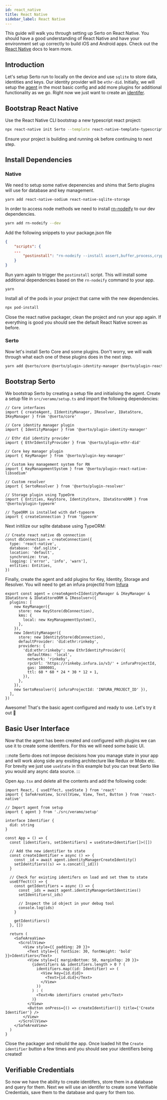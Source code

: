 ```yaml
---
id: react_native
title: React Native
sidebar_label: React Native
---
```


This guide will walk you through setting up Serto on React Native. You should have a good understanding of React Native and have your environment set up correctly to build iOS and Android apps. Check out the [React Native](https://reactnative.dev/docs/environment-setup) docs to learn more.

## Introduction

Let's setup Serto run to locally on the device and use `sqlite` to store data, identities and keys. Our identity provider will be `ethr-did`. Initially, we will setup the [agent](/docs/agent/introduction) in the most basic config and add more plugins for additional functionality as we go. Right now we just want to create an [identifer](/docs/fundamentals/identifiers).

## Bootstrap React Native

Use the React Native CLI bootstrap a new typescript react project:

```bash
npx react-native init Serto --template react-native-template-typescript
```

Ensure your project is building and running ok before continuing to next step.

## Install Dependencies

### Native

We need to setup some native depenencies and shims that Serto plugins will use for database and key management.

```bash
yarn add react-native-sodium react-native-sqlite-storage
```

In order to access node methods we need to install [rn-nodeify](https://www.npmjs.com/package/rn-nodeify) to our dev dependencies.

```bash
yarn add rn-nodeify --dev
```

Add the following snippets to your package.json file

```json
{
    "scripts": {
    ...
        "postinstall": "rn-nodeify --install assert,buffer,process,crypto,stream,vm --hack"
    }
}
```

Run yarn again to trigger the `postinstall` script. This will install some additional dependencies based on the `rn-nodeify` command to your app.

```bash
yarn
```

Install all of the pods in your project that came with the new dependencies.

```bash
npx pod-install
```

Close the react native packager, clean the project and run your app again. If everything is good you should see the default React Native screen as before.

### Serto

Now let's install Serto Core and some plugins. Don't worry, we will walk through what each one of these plugins does in the next step.

```bash
yarn add @serto/core @serto/plugin-identity-manager @serto/plugin-react-native-libsodium @serto/plugin-ethr-did @serto/plugin-key-manager @serto/plugin-resolver @serto/plugin-typeorm @serto/plugin-w3c
```

## Bootstrap Serto

We bootstrap Serto by creating a setup file and initialising the agent. Create a setup file in `src/veramo/setup.ts` and import the following dependencies:

```tsx
// Core interfaces
import { createAgent, IIdentityManager, IResolver, IDataStore, IKeyManager } from '@serto/core'

// Core identity manager plugin
import { IdentityManager } from '@serto/plugin-identity-manager'

// Ethr did identity provider
import { EthrIdentityProvider } from '@serto/plugin-ethr-did'

// Core key manager plugin
import { KeyManager } from '@serto/plugin-key-manager'

// Custom key management system for RN
import { KeyManagementSystem } from '@serto/plugin-react-native-libsodium'

// Custom resolver
import { SertoResolver } from '@serto/plugin-resolver'

// Storage plugin using TypeOrm
import { Entities, KeyStore, IdentityStore, IDataStoreORM } from '@serto/plugin-typeorm'

// TypeORM is installed with daf-typeorm
import { createConnection } from 'typeorm'
```

Next initilize our sqlite database using TypeORM:

```tsx
// Create react native db connection
const dbConnection = createConnection({
  type: 'react-native',
  database: 'daf.sqlite',
  location: 'default',
  synchronize: true,
  logging: ['error', 'info', 'warn'],
  entities: Entities,
})
```

Finally, create the agent and add plugins for Key, Identity, Storage and Resolver. You will need to get an infura projectId from [Infura](https://infura.io/)

```tsx
export const agent = createAgent<IIdentityManager & IKeyManager & IDataStore & IDataStoreORM & IResolver>({
  plugins: [
    new KeyManager({
      store: new KeyStore(dbConnection),
      kms: {
        local: new KeyManagementSystem(),
      },
    }),
    new IdentityManager({
      store: new IdentityStore(dbConnection),
      defaultProvider: 'did:ethr:rinkeby',
      providers: {
        'did:ethr:rinkeby': new EthrIdentityProvider({
          defaultKms: 'local',
          network: 'rinkeby',
          rpcUrl: 'https://rinkeby.infura.io/v3/' + infuraProjectId,
          gas: 1000001,
          ttl: 60 * 60 * 24 * 30 * 12 + 1,
        }),
      },
    }),
    new SertoResolver({ infuraProjectId: 'INFURA_PROJECT_ID' }),
  ],
})
```

Awesome! That's the basic agent configured and ready to use. Let's try it out :rocket:

## Basic User Interface

Now that the agent has been created and configured with plugins we can use it to create some identifers. For this we will need some basic UI.

:::note
Serto does not impose decisions how you manage state in your app and will work along side any exsiting architecture like Redux or Mobx etc. For brevity we just use `useState` in this example but you can treat Serto like you would any async data source.
:::

Open `App.tsx` and delete all the contents and add the following code:

```tsx
import React, { useEffect, useState } from 'react'
import { SafeAreaView, ScrollView, View, Text, Button } from 'react-native'

// Import agent from setup
import { agent } from './src/veramo/setup'

interface Identifier {
  did: string
}

const App = () => {
  const [identifiers, setIdentifiers] = useState<Identifier[]>([])

  // Add the new identifier to state
  const createIdentifier = async () => {
    const _id = await agent.identityManagerCreateIdentity()
    setIdentifiers((s) => s.concat([_id]))
  }

  // Check for existing identifers on load and set them to state
  useEffect(() => {
    const getIdentifiers = async () => {
      const _ids = await agent.identityManagerGetIdentities()
      setIdentifiers(_ids)

      // Inspect the id object in your debug tool
      console.log(ids)
    }

    getIdentifiers()
  }, [])

  return (
    <SafeAreaView>
      <ScrollView>
        <View style={{ padding: 20 }}>
          <Text style={{ fontSize: 30, fontWeight: 'bold' }}>Identifiers</Text>
          <View style={{ marginBottom: 50, marginTop: 20 }}>
            {identifiers && identifiers.length > 0 ? (
              identifiers.map((id: Identifier) => (
                <View key={id.did}>
                  <Text>{id.did}</Text>
                </View>
              ))
            ) : (
              <Text>No identifiers created yet</Text>
            )}
          </View>
          <Button onPress={() => createIdentifier()} title={'Create Identifier'} />
        </View>
      </ScrollView>
    </SafeAreaView>
  )
}
```

Close the packager and rebuild the app. Once loaded hit the `Create identifier` button a few times and you should see your identifiers being created!

## Verifiable Credentials

So now we have the ability to create identifers, store them in a database and query for them. Next we will use an identifer to create some Verifiable Credentials, save them to the database and query for them too.
